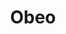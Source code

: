 ---
title: Obeo
category: obeo
description: "A blend of technical insight and business acumen, focusing on Obeo's adventures in open-source and software innovation."
---